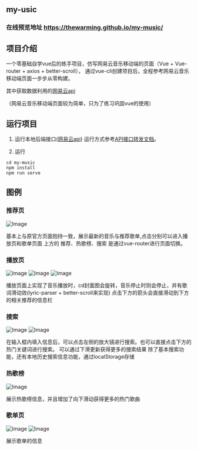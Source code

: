 ## my-usic
### 在线预览地址 https://thewarming.github.io/my-music/

## 项目介绍

一个零基础自学vue后的练手项目，仿写网易云音乐移动端的页面（Vue + Vue-router + axios + better-scroll），
通过vue-cli创建项目后，全程参考网易云音乐移动端页面一步步从零构建。

其中获取数据利用的[网易云api](https://github.com/Binaryify/NeteaseCloudMusicApi)

（网易云音乐移动端页面较为简单，只为了练习巩固vue的使用）

## 运行项目

1. 运行本地后端接口([网易云api](https://github.com/Binaryify/NeteaseCloudMusicApi))
   运行方式参考[API接口转发文档](https://jsososo.github.io/QQMusicApi)。

2. 运行

```shell
cd my-music
npm install
npm run serve
```

## 图例

### 推荐页
![Image](https://github.com/TheWarming/my-music/blob/main/src/assets/img/example/recommend.png)  

基本上与原官方页面抱持一致，展示最新的音乐与推荐歌单,点击分别可以进入播放页和歌单页面
上方的 推荐、热歌榜、搜索  是通过vue-router进行页面切换。

### 播放页
![Image](https://github.com/TheWarming/my-music/blob/main/src/assets/img/example/play4.png)
![Image](https://github.com/TheWarming/my-music/blob/main/src/assets/img/example/play2.png)
![Image](https://github.com/TheWarming/my-music/blob/main/src/assets/img/example/play3.png)  

播放页面上实现了音乐播放时，cd封面图会旋转，音乐停止时则会停止，并有歌词滑动效(lyric-parser + better-scroll来实现)
点击下方的箭头会直接滑动到下方的相关推荐的信息栏

### 搜索
![Image](https://github.com/TheWarming/my-music/blob/main/src/assets/img/example/search1.png)
![Image](https://github.com/TheWarming/my-music/blob/main/src/assets/img/example/search2.png)  

在输入框内填入信息后，可以点击左侧的放大镜进行搜索。也可以直接点击下方的热门关键词进行搜索。
可以通过下滑更新获得更多的搜索结果
除了基本搜索功能，还有本地历史搜索信息功能，通过localStorage存储

### 热歌榜
![Image](https://github.com/TheWarming/my-music/blob/main/src/assets/img/example/hot.png)  

展示热歌榜信息，并且增加了向下滑动获得更多的热门歌曲

### 歌单页
![Image](https://github.com/TheWarming/my-music/blob/main/src/assets/img/example/playlist1.png)
![Image](https://github.com/TheWarming/my-music/blob/main/src/assets/img/example/playlist2.png)  

展示歌单的信息





